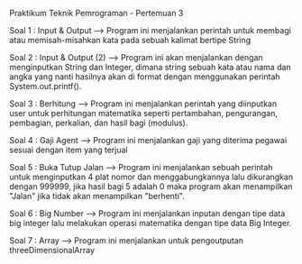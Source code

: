 Praktikum Teknik Pemrograman - Pertemuan 3

Soal 1 : Input & Output --> Program ini menjalankan perintah untuk membagi atau memisah-misahkan kata pada sebuah kalimat bertipe String

Soal 2 : Input & Output (2) --> Program ini akan menjalankan dengan menginputkan String dan Integer, dimana string sebuah kata atau nama dan angka yang nanti hasilnya akan di format dengan menggunakan perintah System.out.printf().

Soal 3 : Berhitung --> Program ini menjalankan perintah yang diinputkan user untuk perhitungan matematika seperti pertambahan, pengurangan, pembagian, perkalian, dan hasil bagi (modulus). 

Soal 4 : Gaji Agent --> Program ini menjalankan gaji yang diterima pegawai sesuai dengan item yang terjual

Soal 5 : Buka Tutup Jalan --> Program ini menjalankan sebuah perintah untuk menginputkan 4 plat nomor dan menggabungkannya lalu dikurangkan dengan 999999, jika hasil bagi 5 adalah 0 maka program akan menampilkan "Jalan" jika tidak akan menampilkan "berhenti".

Soal 6 : Big Number --> Program ini menjalankan inputan dengan tipe data big integer lalu melakukan operasi matematika dengan tipe data Big Integer. 

Soal 7 : Array --> Program ini menjalankan untuk pengoutputan threeDimensionalArray
